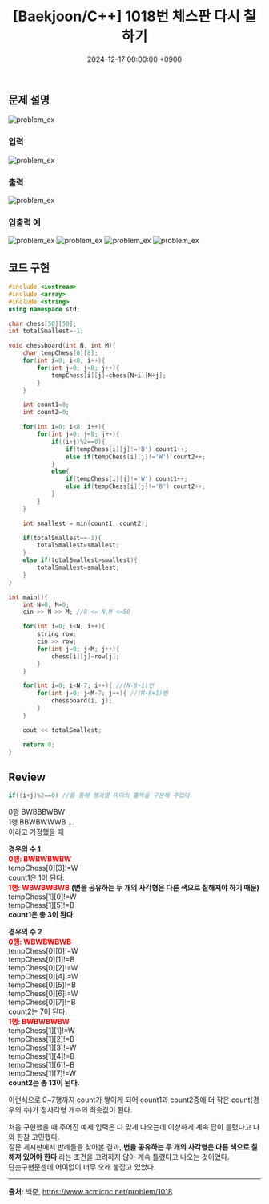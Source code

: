 ﻿---
classes: wide
toc: true
toc_label: "My Table of Contents"
#toc_icon: "cog"
layout: single
title: "[Baekjoon/C++] 1018번 체스판 다시 칠하기"
date: "2024-12-17 00:00:00 +0900"
last_modified_at: "2024-12-17 00:00:00 +0900"
categories:
  - Baekjoon
tags:
  - c++
  - silver4
author_profile: true
sidebar:
    nav: docs
---
 
## 문제 설명
![problem_ex](/assets/img/1018_1.png)

### 입력
![problem_ex](/assets/img/1018_2.png)

### 출력
![problem_ex](/assets/img/1018_3.png)

### 입출력 예
![problem_ex](/assets/img/1018_ex1.png)
![problem_ex](/assets/img/1018_ex2.png)
![problem_ex](/assets/img/1018_ex3.png)
![problem_ex](/assets/img/1018_ex4.png)

## 코드 구현
```c++
#include <iostream>
#include <array>
#include <string>
using namespace std;

char chess[50][50];
int totalSmallest=-1;

void chessboard(int N, int M){
    char tempChess[8][8];
    for(int i=0; i<8; i++){
        for(int j=0; j<8; j++){
            tempChess[i][j]=chess[N+i][M+j];
        }
    }

    int count1=0; 
    int count2=0;

    for(int i=0; i<8; i++){
        for(int j=0; j<8; j++){
            if((i+j)%2==0){
                if(tempChess[i][j]!='B') count1++;
                else if(tempChess[i][j]!='W') count2++;
            }
            else{
                if(tempChess[i][j]!='W') count1++;
                else if(tempChess[i][j]!='B') count2++;
            }
        }
    }

    int smallest = min(count1, count2);

    if(totalSmallest==-1){
        totalSmallest=smallest;
    }
    else if(totalSmallest>smallest){
        totalSmallest=smallest;
    }
}

int main(){
    int N=0, M=0;
    cin >> N >> M; //8 <= N,M <=50 

    for(int i=0; i<N; i++){
        string row;
        cin >> row;
        for(int j=0; j<M; j++){
            chess[i][j]=row[j];
        }
    }

    for(int i=0; i<N-7; i++){ //(N-8+1)번
        for(int j=0; j<M-7; j++){ //(M-8+1)번
            chessboard(i, j);
        }
    }

    cout << totalSmallest;

    return 0;
}
```

## Review
```c++
if((i+j)%2==0) //를 통해 행과열 마다의 홀짝을 구분해 주었다.
```
0행 BWBBBWBW
<br/>1행 BBWBWWWB
...
<br/>이라고 가정했을 때

**경우의 수 1**
<br/>**<span style="color:red;">0행: BWBWBWBW</span>**
<br/>tempChess[0][3]!=W 
<br/>count1은 1이 된다.
<br/>**<span style="color:red;">1행: WBWBWBWB</span>**
**(변을 공유하는 두 개의 사각형은 다른 색으로 칠해져야 하기 때문)**
<br/>tempChess[1][0]!=W
<br/>tempChess[1][5]!=B
<br/>**count1은 총 3이 된다.**

**경우의 수 2**
<br/>**<span style="color:red;">0행: WBWBWBWB</span>**
<br/>tempChess[0][0]!=W 
<br/>tempChess[0][1]!=B 
<br/>tempChess[0][2]!=W 
<br/>tempChess[0][4]!=W 
<br/>tempChess[0][5]!=B 
<br/>tempChess[0][6]!=W 
<br/>tempChess[0][7]!=B 
<br/>count2는 7이 된다.
<br/>**<span style="color:red;">1행: BWBWBWBW</span>**
<br/>tempChess[1][1]!=W
<br/>tempChess[1][2]!=B
<br/>tempChess[1][3]!=W
<br/>tempChess[1][4]!=B
<br/>tempChess[1][6]!=B
<br/>tempChess[1][7]!=W
<br/>**count2는 총 13이 된다.**

이런식으로 0~7행까지 count가 쌓이게 되어 count1과 count2중에 더 작은 count(경우의 수)가 정사각형 개수의 최솟값이 된다.

처음 구현했을 때 주어진 예제 입력은 다 맞게 나오는데 이상하게 계속 답이 틀렸다고 나와 한참 고민했다.
<br/>질문 게시판에서 반례들을 찾아본 결과, **변을 공유하는 두 개의 사각형은 다른 색으로 칠해져 있어야 한다** 라는 조건을 고려하지 않아 계속 틀렸다고 나오는 것이었다.
<br/>단순구현문젠데 어이없이 너무 오래 붙잡고 있었다.

---
**출처:** 백준, https://www.acmicpc.net/problem/1018